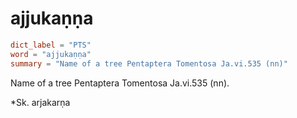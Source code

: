 # ajjukaṇṇa

``` toml
dict_label = "PTS"
word = "ajjukaṇṇa"
summary = "Name of a tree Pentaptera Tomentosa Ja.vi.535 (nn)"
```

Name of a tree Pentaptera Tomentosa Ja.vi.535 (nn).

\*Sk. arjakarṇa

